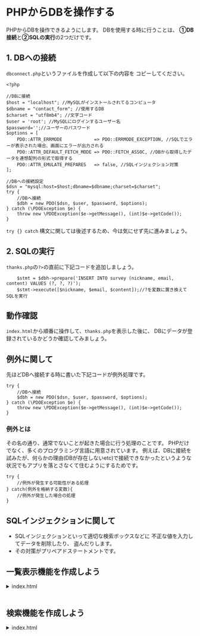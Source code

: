 # PHPからDBを操作する
PHPからDBを操作できるようにします。
DBを使用する時に行うことは、
**①DB接続**と**②SQLの実行**の2つだけです。

## 1. DBへの接続

`dbconnect.php`というファイルを作成して以下の内容を
コピーしてください。
```
<?php

//DBに接続
$host = "localhost"; //MySQLがインストールされてるコンピュータ
$dbname = "contact_form"; //使用するDB
$charset = "utf8mb4"; //文字コード
$user = 'root'; //MySQLにログインするユーザー名
$password='';//ユーザーのパスワード
$options = [
    PDO::ATTR_ERRMODE            => PDO::ERRMODE_EXCEPTION, //SQLでエラーが表示された場合、画面にエラーが出力される
    PDO::ATTR_DEFAULT_FETCH_MODE => PDO::FETCH_ASSOC, //DBから取得したデータを連想配列の形式で取得する
    PDO::ATTR_EMULATE_PREPARES   => false, //SQLインジェクション対策
];

//DBへの接続設定
$dsn = "mysql:host=$host;dbname=$dbname;charset=$charset";
try {
    //DBへ接続
    $dbh = new PDO($dsn, $user, $password, $options);
} catch (\PDOException $e) {
    throw new \PDOException($e->getMessage(), (int)$e->getCode());
}
```

`try {} catch` 構文に関しては後述するため、今は気にせず先に進みましょう。

## 2. SQLの実行
`thanks.php`の`?>`の直前に下記コードを追加しましょう。
```
    $stmt = $dbh->prepare('INSERT INTO survey (nickname, email, content) VALUES (?, ?, ?)');
    $stmt->execute([$nickname, $email, $content]);//?を変数に置き換えてSQLを実行
```

## 動作確認
`index.html`から順番に操作して、`thanks.php`を表示した後に、
DBにデータが登録されているかどうか確認してみましょう。

## 例外に関して
先ほどDBへ接続する時に書いた下記コードが例外処理です。
```
try {
    //DBへ接続
    $dbh = new PDO($dsn, $user, $password, $options);
} catch (\PDOException $e) {
    throw new \PDOException($e->getMessage(), (int)$e->getCode());
}
```
### 例外とは
その名の通り、通常でないことが起きた場合に行う処理のことです。
PHPだけでなく、多くのプログラミング言語に用意されています。
例えば、DBに接続を試みたが、何らかの理由(DBが存在しないetc)で接続できなかったというような状況でもアプリを落とさなくて住むようにするためです。
```
try {
    //例外が発生する可能性がある処理
} catch(例外を格納する変数){
    //例外が発生した場合の処理
}
```


## SQLインジェクションに関して
- SQLインジェクションといって適切な検索ボックスなどに
  不正な値を入力してデータを削除したり、
  盗んだりします。
- その対策がプリペアドステートメントです。

## 一覧表示機能を作成しよう
<details><summary>index.html</summary><div>

```
<?php
    require_once('function.php');
    require_once('dbconnect.php');

    //SQLを実行
    $stmt = $dbh->prepare('SELECT * FROM survey');
    $stmt->execute();
    $results = $stmt->fetchAll(); 
?>
<!DOCTYPE html>
<html lang="ja">
<head>
    <meta charset="utf-8">
    <title>一覧</title>
</head>
<body>
<!-- //画面に表示する -->
    <?php foreach ($results as $result): ?>
        <p><?php echo h($result['nickname']); ?></p>
        <p><?php echo h($result['email']); ?></p>
        <p><?php echo h($result['content']); ?></p>
    <?php endforeach; ?>
</body>
</html>
```

</div></details>
<br>

## 検索機能を作成しよう
<details><summary>index.html</summary><div>

```
<?php
    require_once('function.php');
    require_once('dbconnect.php');

    $nickname = '';
    if (isset($_GET['nickname'])) {
        $nickname = $_GET['nickname'];
    }

    //SQLを実行
    $stmt = $dbh->prepare('SELECT * FROM survey WHERE nickname = ?');
    $stmt->execute(["%$nickname%"]);
    $results = $stmt->fetchAll(); 
?>
<!DOCTYPE html>
<html lang="ja">
<head>
    <title>送信完了</title>
    <meta charset="utf-8">
</head>
<body>
    <form action="" method="get">
        <p>検索したいnicknameを入力してください。</p>
        <input type="text" name="nickname">
        <input type="submit" value="検索">
    </form>
    <!-- //画面に表示する -->
    <?php foreach ($results as $result): ?>
        <p><?php echo h($result['nickname']); ?></p>
        <p><?php echo h($result['email']); ?></p>
        <p><?php echo h($result['content']); ?></p>
    <?php endforeach; ?>
</body>
</html>
```

</div></details>
<br>